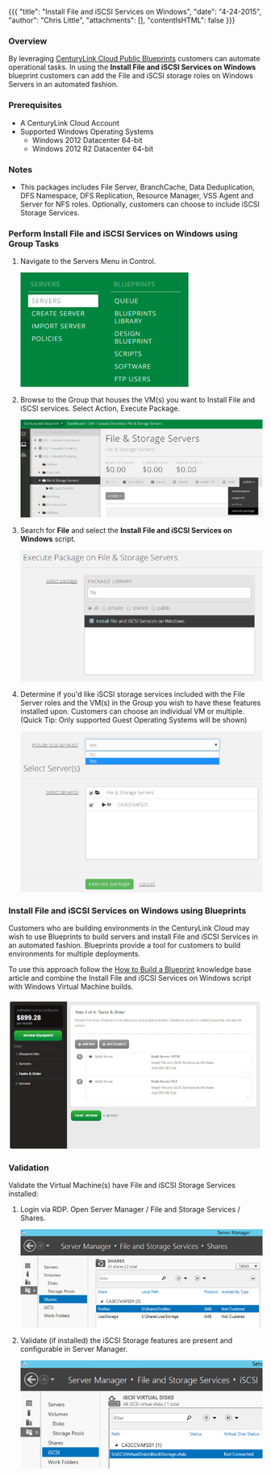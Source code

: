 {{{
  "title": "Install File and iSCSI Services on Windows",
  "date": "4-24-2015",
  "author": "Chris Little",
  "attachments": [],
  "contentIsHTML": false
}}}

### Overview

By leveraging [CenturyLink Cloud Public Blueprints](../Blueprints/centurylink-cloud-public-blueprint-packages.md) customers can automate operational tasks.  In using the **Install File and iSCSI Services on Windows** blueprint customers can add the File and iSCSI storage roles on Windows Servers in an automated fashion.

### Prerequisites

* A CenturyLink Cloud Account
* Supported Windows Operating Systems
    * Windows 2012 Datacenter 64-bit
    * Windows 2012 R2 Datacenter 64-bit

### Notes

* This packages includes File Server, BranchCache, Data Deduplication, DFS Namespace, DFS Replication, Resource Manager, VSS Agent and Server for NFS roles. Optionally, customers can choose to include iSCSI Storage Services.

### Perform Install File and iSCSI Services on Windows using Group Tasks

1. Navigate to the Servers Menu in Control.

    ![Portal Servers Menu](../images/Install-File-and-iSCSI-Services-on-Windows-01.png)

2. Browse to the Group that houses the VM(s) you want to Install File and iSCSI services. Select Action, Execute Package.

    ![execute package on group](../images/Install-File-and-iSCSI-Services-on-Windows-02.png)

3. Search for **File** and select the **Install File and iSCSI Services on Windows** script.

    ![Search for file](../images/Install-File-and-iSCSI-Services-on-Windows-03.png)

4. Determine if you'd like iSCSI storage services included with the File Server roles and the VM(s) in the Group you wish to have these features installed upon. Customers can choose an individual VM or multiple. (Quick Tip: Only supported Guest Operating Systems will be shown)

    ![Select Features and Servers](../images/Install-File-and-iSCSI-Services-on-Windows-04.png)

### Install File and iSCSI Services on Windows using Blueprints

Customers who are building environments in the CenturyLink Cloud may wish to use Blueprints to build servers and install File and iSCSI Services in an automated fashion. Blueprints provide a tool for customers to build environments for multiple deployments.

To use this approach follow the [How to Build a Blueprint](../Blueprints/how-to-build-a-blueprint.md) knowledge base article and combine the Install File and iSCSI Services on Windows script with Windows Virtual Machine builds.

  ![File and Storage Servers Environment build blueprint](../images/Install-File-and-iSCSI-Services-on-Windows-05.png)

### Validation

Validate the Virtual Machine(s) have File and iSCSI Storage Services installed:

1. Login via RDP. Open Server Manager / File and Storage Services / Shares.  

    ![validate shares](../images/Install-File-and-iSCSI-Services-on-Windows-06.png)

2.  Validate (if installed) the iSCSI Storage features are present and configurable in Server Manager.

    ![Validate iSCSI](../images/Install-File-and-iSCSI-Services-on-Windows-07.png)
